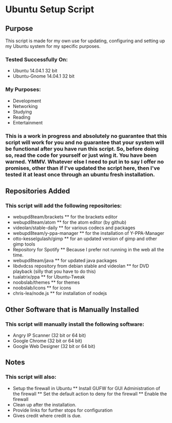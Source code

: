 Ubuntu Setup Script
===================

## Purpose

This script is made for my own use for updating, configuring and setting up my Ubuntu system for my specific purposes.

### Tested Successfully On:

 * Ubuntu 14.04.1 32 bit
 * Ubuntu-Gnome 14.04.1 32 bit

### My Purposes:

 * Development
 * Networking
 * Studying
 * Reading
 * Entertainment

### This is a work in progress and absolutely no guarantee that this script will work for you and no guarantee that your system will be functional after you have run this script.  So, before doing so, read the code for yourself or just wing it.  You have been warned.  YMMV.  Whatever else I need to put in to say I offer no promises, other than if I've updated the script here, then I've tested it at least once through an ubuntu fresh installation.

## Repositories Added

### This script will add the following repositories:

 * webupd8team/brackets
 ** for the brackets editor
 * webupd8team/atom
 ** for the atom editor (by github)
 * videolan/stable-daily
 ** for various codecs and packages
 * webupd8team/y-ppa-manager
 ** for the installation of Y-PPA-Manager
 * otto-kesselgulash/gimp
 ** for an updated version of gimp and other gimp tools
 * Repository for Spotify
 ** Because I prefer not running in the web all the time.
 * webupd8team/java
 ** for updated java packages
 * libdvdcss repository from debian stable and videolan
 ** for DVD playback (silly that you have to do this)
 * tualatrix/ppa
 ** for Ubuntu-Tweak
 * noobslab/themes
 ** for themes
 * noobslab/icons
 ** for icons
 * chris-lea/node.js
 ** for installation of nodejs

 ## Other Software that is Manually Installed

 ### This script will manually install the following software:

 * Angry IP Scanner (32 bit or 64 bit)
 * Google Chrome (32 bit or 64 bit)
 * Google Web Designer (32 bit or 64 bit)

 ## Notes

 ### This script will also:

 * Setup the firewall in Ubuntu
 ** Install GUFW for GUI Administration of the firewall
 ** Set the default action to deny for the firewall
 ** Enable the firewall
 * Clean up after the installation.
 * Provide links for further stops for configuration
 * Gives credit where credit is due.
